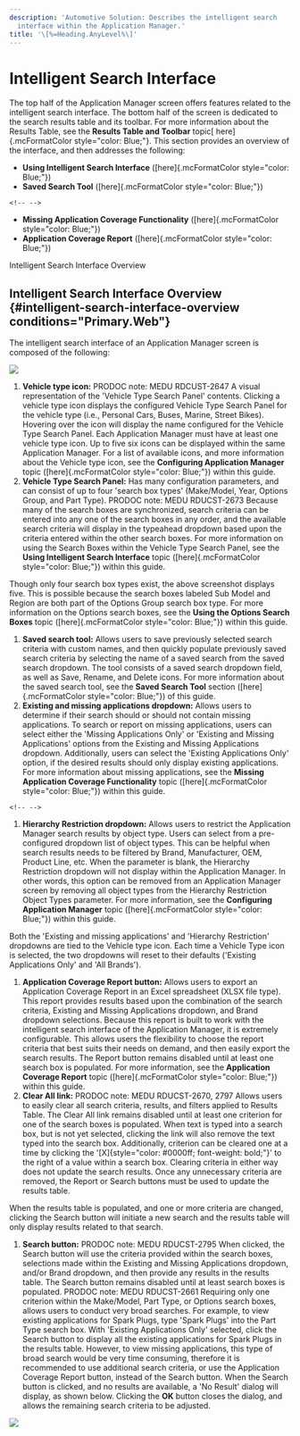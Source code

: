 ```yaml
---
description: 'Automotive Solution: Describes the intelligent search
  interface within the Application Manager.'
title: '\[%=Heading.AnyLevel%\]'
---
```


Intelligent Search Interface
============================

The top half of the Application Manager screen offers features related
to the intelligent search interface. The bottom half of the screen is
dedicated to the search results table and its toolbar. For more
information about the Results Table, see the **Results Table and
Toolbar** topic[ here]{.mcFormatColor style="color: Blue;"}. This
section provides an overview of the interface, and then addresses the
following:

-   **Using Intelligent Search Interface** ([here]{.mcFormatColor
    style="color: Blue;"})
-   **Saved Search Tool** ([here]{.mcFormatColor style="color: Blue;"})

```{=html}
<!-- -->
```
-   **Missing Application Coverage Functionality**
    ([here]{.mcFormatColor style="color: Blue;"})
-   **Application Coverage Report** ([here]{.mcFormatColor
    style="color: Blue;"})

Intelligent Search Interface Overview

Intelligent Search Interface Overview {#intelligent-search-interface-overview conditions="Primary.Web"}
-------------------------------------

The intelligent search interface of an Application Manager screen is
composed of the following:

![](../../../Resources/Images/AppMgr/AM.png)

1.  **Vehicle type icon:** PRODOC note: MEDU RDCUST-2647 A visual
    representation of the \'Vehicle Type Search Panel\' contents.
    Clicking a vehicle type icon displays the configured Vehicle Type
    Search Panel for the vehicle type (i.e., Personal Cars, Buses,
    Marine, Street Bikes). Hovering over the icon will display the name
    configured for the Vehicle Type Search Panel. Each Application
    Manager must have at least one vehicle type icon. Up to five six
    icons can be displayed within the same Application Manager. For a
    list of available icons, and more information about the Vehicle type
    icon, see the **Configuring Application Manager** topic
    ([here]{.mcFormatColor style="color: Blue;"}) within this guide.
2.  **Vehicle Type Search Panel:** Has many configuration parameters,
    and can consist of up to four \'search box types\' (Make/Model,
    Year, Options Group, and Part Type). PRODOC note: MEDU RDUCST-2673
    Because many of the search boxes are synchronized, search criteria
    can be entered into any one of the search boxes in any order, and
    the available search criteria will display in the typeahead dropdown
    based upon the criteria entered within the other search boxes. For
    more information on using the Search Boxes within the Vehicle Type
    Search Panel, see the **Using Intelligent Search Interface** topic
    ([here]{.mcFormatColor style="color: Blue;"}) within this guide.

Though only four search box types exist, the above screenshot displays
five. This is possible because the search boxes labeled Sub Model and
Region are both part of the Options Group search box type. For more
information on the Options search boxes, see the **Using the Options
Search Boxes** topic ([here]{.mcFormatColor style="color: Blue;"})
within this guide.

1.  **Saved search tool:** Allows users to save previously selected
    search criteria with custom names, and then quickly populate
    previously saved search criteria by selecting the name of a saved
    search from the saved search dropdown. The tool consists of a saved
    search dropdown field, as well as Save, Rename, and Delete icons.
    For more information about the saved search tool, see the **Saved
    Search Tool** section ([here]{.mcFormatColor style="color: Blue;"})
    of this guide.
2.  **Existing and missing applications dropdown:** Allows users to
    determine if their search should or should not contain missing
    applications. To search or report on missing applications, users can
    select either the \'Missing Applications Only\' or \'Existing and
    Missing Applications\' options from the Existing and Missing
    Applications dropdown. Additionally, users can select the \'Existing
    Applications Only\' option, if the desired results should only
    display existing applications. For more information about missing
    applications, see the **Missing Application Coverage Functionality**
    topic ([here]{.mcFormatColor style="color: Blue;"}) within this
    guide.

```{=html}
<!-- -->
```
1.  **Hierarchy Restriction dropdown:** Allows users to restrict the
    Application Manager search results by object type. Users can select
    from a pre-configured dropdown list of object types. This can be
    helpful when search results needs to be filtered by Brand,
    Manufacturer, OEM, Product Line, etc. When the parameter is blank,
    the Hierarchy Restriction dropdown will not display within the
    Application Manager. In other words, this option can be removed from
    an Application Manager screen by removing all object types from the
    Hierarchy Restriction Object Types parameter. For more information,
    see the **Configuring Application Manager** topic
    ([here]{.mcFormatColor style="color: Blue;"}) within this guide.

Both the \'Existing and missing applications\' and \'Hierarchy
Restriction\' dropdowns are tied to the Vehicle type icon. Each time a
Vehicle Type icon is selected, the two dropdowns will reset to their
defaults (\'Existing Applications Only\' and \'All Brands\').

1.  **Application Coverage Report button:** Allows users to export an
    Application Coverage Report in an Excel spreadsheet (XLSX file
    type). This report provides results based upon the combination of
    the search criteria, Existing and Missing Applications dropdown, and
    Brand dropdown selections. Because this report is built to work with
    the intelligent search interface of the Application Manager, it is
    extremely configurable. This allows users the flexibility to choose
    the report criteria that best suits their needs on demand, and then
    easily export the search results. The Report button remains disabled
    until at least one search box is populated. For more information,
    see the **Application Coverage Report** topic ([here]{.mcFormatColor
    style="color: Blue;"}) within this guide.
2.  **Clear All link:** PRODOC note: MEDU RDUCST-2670, 2797 Allows users
    to easily clear all search criteria, results, and filters applied to
    Results Table. The Clear All link remains disabled until at least
    one criterion for one of the search boxes is populated. When text is
    typed into a search box, but is not yet selected, clicking the link
    will also remove the text typed into the search box. Additionally,
    criterion can be cleared one at a time by clicking the
    \'[X]{style="color: #0000ff; font-weight: bold;"}\' to the right of
    a value within a search box. Clearing criteria in either way does
    not update the search results. Once any unnecessary criteria are
    removed, the Report or Search buttons must be used to update the
    results table.

When the results table is populated, and one or more criteria are
changed, clicking the Search button will initiate a new search and the
results table will only display results related to that search.

1.  **Search button:** PRODOC note: MEDU RDUCST-2795 When clicked, the
    Search button will use the criteria provided within the search
    boxes, selections made within the Existing and Missing Applications
    dropdown, and/or Brand dropdown, and then provide any results in the
    results table. The Search button remains disabled until at least
    search boxes is populated. PRODOC note: MEDU RDUCST-2661 Requiring
    only one criterion within the Make/Model, Part Type, or Options
    search boxes, allows users to conduct very broad searches. For
    example, to view existing applications for Spark Plugs, type \'Spark
    Plugs\' into the Part Type search box. With \'Existing Applications
    Only\' selected, click the Search button to display all the existing
    applications for Spark Plugs in the results table. However, to view
    missing applications, this type of broad search would be very time
    consuming, therefore it is recommended to use additional search
    criteria, or use the Application Coverage Report button, instead of
    the Search button. When the Search button is clicked, and no results
    are available, a \'No Result\' dialog will display, as shown below.
    Clicking the **OK** button closes the dialog, and allows the
    remaining search criteria to be adjusted.

![](../../../Resources/Images/AppMgr/ResultsTable/No%20Results%20dialog.png)
